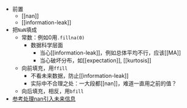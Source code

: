 - 前置
  - [[nan]]
  - [[information-leak]]
- 把`NaN`填成
  - 常数：例如0用`.fillna(0)`
    - 数据科学层面
      - 当心[[information-leak]]，例如总体平均不行，应该[[MA]]
      - 当心破坏分布，如[[expectation]], [[kurtosis]]
  - 向前填充，用`ffill`
    - 不看未来数据，防止[[information-leak]]
    - 实际中不合理之处：一大段都[[nan]]，难道一直用之前的值？
  - 向后填充，相反，用`bfill`
- [参考处理nan引入未来信息](https://zhuanlan.zhihu.com/p/662390860)